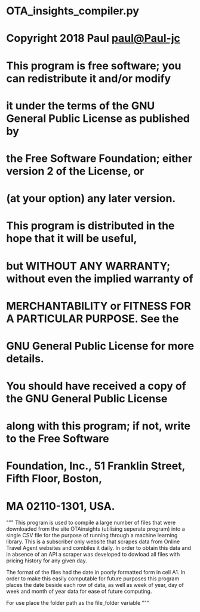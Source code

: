 #  OTA_insights_compiler.py
#  
#  Copyright 2018 Paul <paul@Paul-jc>
#  
#  This program is free software; you can redistribute it and/or modify
#  it under the terms of the GNU General Public License as published by
#  the Free Software Foundation; either version 2 of the License, or
#  (at your option) any later version.
#  
#  This program is distributed in the hope that it will be useful,
#  but WITHOUT ANY WARRANTY; without even the implied warranty of
#  MERCHANTABILITY or FITNESS FOR A PARTICULAR PURPOSE.  See the
#  GNU General Public License for more details.
#  
#  You should have received a copy of the GNU General Public License
#  along with this program; if not, write to the Free Software
#  Foundation, Inc., 51 Franklin Street, Fifth Floor, Boston,
#  MA 02110-1301, USA.

"""
This program is used to compile a large number of files that were downloaded from the site OTAinsights
(utilising seperate program) into a single CSV file for the purpose of running through a machine learning 
library. This is a subscriber only website that scrapes data from Online Travel Agent websites and combiles it daily. 
In order to obtain this data and in absence of an API a scraper was developed to dowload all files with pricing
history for any given day.

The format of the files had the date in poorly formatted form in cell A1. In order to make this easily computable 
for future purposes this program places the date beside each row of data, as well as week of year, day of week and 
month of year data for ease of future computing.

For use place the folder path as the file_folder variable
"""
